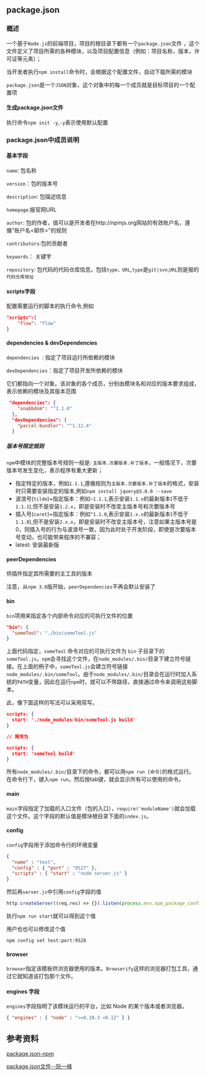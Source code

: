 ## package.json

### 概述

一个基于`Node.js`的前端项目，项目的根目录下都有一个`package.json`文件 ，这个文件定义了项目所需的各种模块，以及项目配置信息（例如：项目名称，版本，许可证等元素）；

当开发者执行`npm install`命令时，会根据这个配置文件，自动下载所需的模块

`package.json`是一个`JSON`对象，这个对象中的每一个成员就是目标项目的一个配置项

#### 生成package.json文件

执行命令`npm init -y`,`-y`表示使用默认配置

### package.json中成员说明

#### 基本字段

`name`: 包名称

`version`：包的版本号

`description`: 包描述信息

`homepage`:报官网URL

`author`: 包的作者，值可以是开发者在http://npmjs.org网站的有效账户名，遵循"账户名<邮件>"的规则

`contributors`:包的贡献者

`keywords`： 关键字

`repository`: 包代码的代码仓库信息，包括`type，URL`,`type`是`git|svn`,`URL`则是报的`代码仓库地址`

#### scripts字段

配置需要运行的脚本的执行命令,例如

```json
"scripts":{
	"flow": "flow"
}
```

#### dependencies & devDependencies

`dependencies `: 指定了项目运行所依赖的模块

`devDependencies`：指定了项目开发所依赖的模块

它们都指向一个对象。该对象的各个成员，分别由模块名和对应的版本要求组成，表示依赖的模块及其版本范围

```json
 "dependencies": {
    "snabbdom": "^2.1.0"
  },
  "devDependencies": {
    "parcel-bundler": "^1.12.4"
  }
```

##### 版本号限定规则

`npm`中模块的完整版本号规则一般是: `主版本.次要版本.补丁版本`，一般情况下，次要版本号发生变化，表示程序有重大更新；

* 指定特定的版本，例如`1.1.1`,遵循规则为`主版本.次要版本.补丁版本`的格式，安装时只需要安装指定的版本,例如`npm install jquery@3.0.0 --save`
* 波浪号(`tilde`)+指定版本：例如`~1.1.1`,表示安装`1.1.x`的最新版本(不低于`1.1.1`),但不是安装`1.2.x`，即是安装时不改变主版本号和次要版本号
* 插入号(`caret`)+指定版本：例如`^1.1.0`,表示安装`1.x.x`的最新版本(不低于`1.1.0`),但不是安装`2.x.x`，即是安装时不改变主版本号，注意如果主版本号是0，则插入号的行为与波浪号一致，因为此时处于开发阶段，即使是次要版本号变动，也可能带来程序的不兼容；
* latest: 安装最新版

#### peerDependencies

供插件指定其所需要的主工具的版本

注意，从`npm 3.0`版开始，`peerDependencies`不再会默认安装了

#### bin

`bin`项用来指定各个内部命令对应的可执行文件的位置

```json
"bin": {
  "someTool": "./bin/someTool.js"
}
```

上面代码指定，`someTool` 命令对应的可执行文件为 `bin` 子目录下的 `someTool.js`。`npm`会寻找这个文件，在`node_modules/.bin/`目录下建立符号链接。在上面的例子中，`someTool.js`会建立符号链接`node_modules/.bin/someTool`。由于`node_modules/.bin/`目录会在运行时加入系统的`PATH`变量，因此在运行`npm`时，就可以不带路径，直接通过命令来调用这些脚本。

此，像下面这样的写法可以采用简写。

```json
scripts: {  
  start: './node_modules/bin/someTool.js build'
}

// 简写为

scripts: {  
  start: 'someTool build'
}
```

所有`node_modules/.bin/`目录下的命令，都可以用`npm run [命令]`的格式运行。在命令行下，键入`npm run`，然后按tab键，就会显示所有可以使用的命令。

#### main

`main`字段指定了加载的入口文件（包的入口），`require('moduleName')`就会加载这个文件。这个字段的默认值是模块根目录下面的`index.js`。



#### config

`config`字段用于添加命令行的环境变量

```json
{
  "name" : "test",
  "config" : { "port" : "9527" },
  "scripts" : { "start" : "node server.js" }
}
```

然后再`server.js`中引用`config`字段的值

```js
http.createServer((req,res) => {}).listen(process.env.npm_package_config_port)
```

执行`npm run start`就可以得到这个值

用户也也可以修改这个值

`npm config set test:port:9528`



#### browser

`browser`指定该模板供浏览器使用的版本。`Browserify`这样的浏览器打包工具，通过它就知道该打包那个文件。

#### engines 字段

`engines`字段指明了该模块运行的平台，比如 Node 的某个版本或者浏览器。

```json
{ "engines" : { "node" : ">=0.10.3 <0.12" } }
```



## 参考资料

[package.json-npm](http://caibaojian.com/npm/files/package.json.html)

[package.json文件--阮一峰](https://javascript.ruanyifeng.com/nodejs/packagejson.html#toc1)